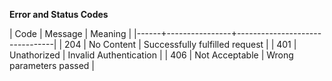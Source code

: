 **Error and Status Codes**

| Code | Message | Meaning |
|------+----------------+--------------------------------|
| 204 | No Content | Successfully fulfilled request |
| 401 | Unathorized | Invalid Authentication |
| 406 | Not Acceptable | Wrong parameters passed |
